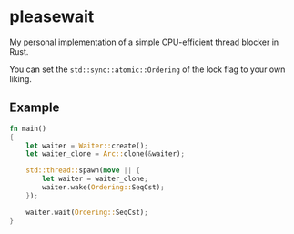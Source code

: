# pleasewait
My personal implementation of a simple CPU-efficient thread blocker in Rust.

You can set the `std::sync::atomic::Ordering` of the lock flag to your own liking.

## Example
```rust
fn main() 
{
    let waiter = Waiter::create();
    let waiter_clone = Arc::clone(&waiter);

    std::thread::spawn(move || {
        let waiter = waiter_clone;
        waiter.wake(Ordering::SeqCst);
    });

    waiter.wait(Ordering::SeqCst);
}
```
